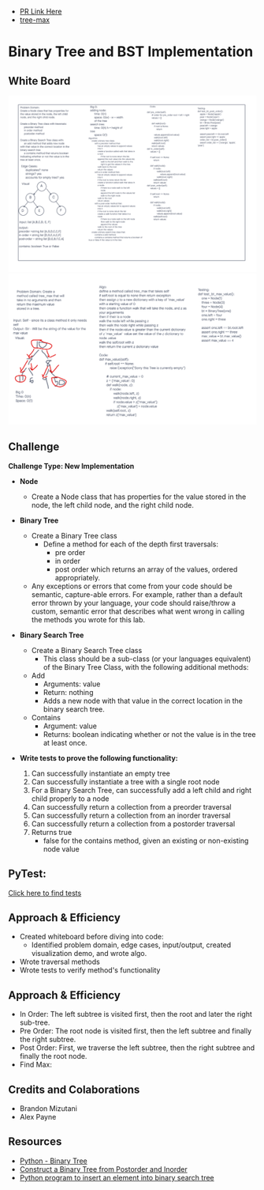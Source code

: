 - [PR Link Here](https://github.com/ponceedi000/data-structures-and-algorithms/pull/28)
- [tree-max](https://github.com/ponceedi000/data-structures-and-algorithms/pull/29)

# Binary Tree and BST Implementation

## White Board
![Binary Tree and Binary Search Trees](trees/../images/code_challenge_15.png)
![FindMax](trees/../images/code_challenge_16.png)

## Challenge
**Challenge Type: New Implementation**
- **Node**
  * Create a Node class that has properties for the value stored in the node, the left child node, and the right child node.
- **Binary Tree**
  * Create a Binary Tree class
    * Define a method for each of the depth first traversals:
      * pre order
      * in order
      * post order which returns an array of the values, ordered appropriately.
  * Any exceptions or errors that come from your code should be semantic, capture-able errors. For example, rather than a default error thrown by your language, your code should raise/throw a custom, semantic error that describes what went wrong in calling the methods you wrote for this lab.
- **Binary Search Tree**
  * Create a Binary Search Tree class
    * This class should be a sub-class (or your languages equivalent) of the Binary Tree Class, with the following additional methods:
  * Add
    * Arguments: value
    * Return: nothing
    * Adds a new node with that value in the correct location in the binary search tree.
  * Contains
    * Argument: value
    * Returns: boolean indicating whether or not the value is in the tree at least once.

- **Write tests to prove the following functionality:**

  1. Can successfully instantiate an empty tree
  2. Can successfully instantiate a tree with a single root node
  3. For a Binary Search Tree, can successfully add a left child and right child properly to a node
  4. Can successfully return a collection from a preorder traversal
  5. Can successfully return a collection from an inorder traversal
  6. Can successfully return a collection from a postorder traversal
  7. Returns true
     * false for the contains method, given an existing or non-existing node value

## PyTest:
[Click here to find tests](tests/../../../tests/test_binary_tree.py)

## Approach & Efficiency
- Created whiteboard before diving into code:
  * Identified problem domain, edge cases, input/output, created visualization demo, and wrote algo.
- Wrote traversal methods
- Wrote tests to verify method's functionality

## Approach & Efficiency
- In Order: The left subtree is visited first, then the root and later the right sub-tree.
- Pre Order: The root node is visited first, then the left subtree and finally the right subtree.
- Post Order: First, we traverse the left subtree, then the right subtree and finally the root node.
- Find Max:

## Credits and Colaborations
- Brandon Mizutani
- Alex Payne

## Resources
- [Python - Binary Tree](https://www.tutorialspoint.com/python_data_structure/python_binary_tree.htm)
- [Construct a Binary Tree from Postorder and Inorder](https://www.geeksforgeeks.org/construct-a-binary-tree-from-postorder-and-inorder/)
- [Python program to insert an element into binary search tree](https://cppsecrets.com/users/203121971151041199711011610410311710010510397109971081089764103109971051084699111109/Python-program-to-insert-an-element-into-binary-search-tree.php)
